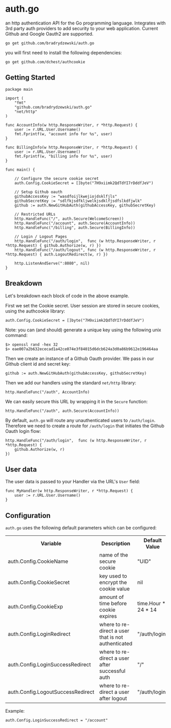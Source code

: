 # auth.go
an http authentication API for the Go programming language. Integrates with 3rd party auth providers to add security to your web application. Current Github and Google Oauth2 are supported.

    go get github.com/bradrydzewski/auth.go
    
you will first need to install the following dependencies:

    go get github.com/dchest/authcookie

## Getting Started

    package main

    import (
        "fmt"
        "github.com/bradrydzewski/auth.go"
        "net/http"
    )

    func AccountInfo(w http.ResponseWriter, r *http.Request) {
        user := r.URL.User.Username()
        fmt.Fprintf(w, "account info for %s", user)
    }
    
    func BillingInfo(w http.ResponseWriter, r *http.Request) {
        user := r.URL.User.Username()
        fmt.Fprintf(w, "billing info for %s", user)
    }

    func main() {

        // Configure the secure cookie secret
        auth.Config.CookieSecret = []byte("7H9xiimk2QdTdYI7rDddfJeV")
        
        // Setup Github oauth
        githubAccessKey := "wasdfoijlkwejiojdsklfjls"
        githubSecretKey := "sdlfkjsdfkljwelkjsdklfjsdfslkdfjwlk"
        github := auth.NewGitHubAuth(githubAccessKey, githubSecretKey)
        
        // Restricted URLs
        http.HandleFunc("/", auth.Secure(WelcomeScreen))
        http.HandleFunc("/account", auth.Secure(AccountInfo))
        http.HandleFunc("/billing", auth.Secure(BillingInfo))
        
        // Login / Logout Pages
        http.HandleFunc("/auth/login",  func (w http.ResponseWriter, r *http.Request) { github.Authorize(w, r) })
        http.HandleFunc("/auth/logout", func (w http.ResponseWriter, r *http.Request) { auth.LogoutRedirect(w, r) })

        http.ListenAndServe(":8080", nil)
    }

## Breakdown
Let's breakdown each block of code in the above example.

First we set the Cookie secret. User session are stored in secure cookies, using the authcookie library:

    auth.Config.CookieSecret = []byte("7H9xiimk2QdTdYI7rDddfJeV")

Note: you can (and should) generate a unique key using the following unix command:

    $> openssl rand -hex 32
    $> eae007a2b632ececad1a42ce074e3f84015d6dcb624a3d0a86b9612e196464aa

Then we create an instance of a Github Oauth provider. We pass in our Github client id and secret key:

    github := auth.NewGitHubAuth(githubAccessKey, githubSecretKey)

Then we add our handlers using the standard `net/http` library:

    http.HandleFunc("/auth", AccountInfo)
    
We can easily secure this URL by wrapping it in the `Secure` function:

    http.HandleFunc("/auth", auth.Secure(AccountInfo))
    
By default, `auth.go` will route any unauthenticated users to `/auth/login`. Therefore we need to create a route for `/auth/login` that initiates the Github Oauth login flow:

    http.HandleFunc("/auth/login",  func (w http.ResponseWriter, r *http.Request) {
        github.Authorize(w, r)
    })
    
## User data
The user data is passed to your Handler via the URL's `User` field:

    func MyHandler(w http.ResponseWriter, r *http.Request) {
        user := r.URL.User.Username()
    }
    
## Configuration
`auth.go` uses the following default parameters which can be configured:

<table>
<tr>
 <th>Variable</th>
 <th>Description</th>
 <th>Default Value</th>
</tr>
<tr>
 <td>auth.Config.CookieName</td>
 <td>name of the secure cookie</td>
 <td>"UID"</td>
</tr>
<tr>
 <td>auth.Config.CookieSecret</td>
 <td>key used to encrypt the cookie value</td>
 <td>nil</td>
</tr>
<tr>
 <td>auth.Config.CookieExp</td>
 <td>amount of time before cookie expires</td>
 <td>time.Hour * 24 * 14</td>
</tr>
<tr>
 <td>auth.Config.LoginRedirect</td>
 <td>where to re-direct a user that is not authenticated</td>
 <td>"/auth/login"</td>
</tr>
<tr>
 <td>auth.Config.LoginSuccessRedirect</td>
 <td>where to re-direct a user after successful auth</td>
 <td>"/"</td>
</tr>
<tr>
 <td>auth.Config.LogoutSuccessRedirect</td>
 <td>where to re-direct a user after logout</td>
 <td>"/auth/login"</td>
</tr>
</table>

Example:

    auth.Config.LoginSuccessRedirect = "/account"